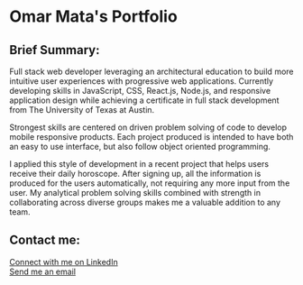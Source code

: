 # Omar Mata's Portfolio

## Brief Summary:

Full stack web developer leveraging an architectural education to build more intuitive user experiences with progressive web applications. Currently developing skills in JavaScript, CSS, React.js, Node.js, and responsive application design while achieving a certificate in full stack development from The University of Texas at Austin.

Strongest skills are centered on driven problem solving of code to develop mobile responsive products. Each project produced is intended to have both an easy to use interface, but also follow object oriented programming.

I applied this style of development in a recent project that helps users receive their daily horoscope. After signing up, all the information is produced for the users automatically, not requiring any more input from the user. My analytical problem solving skills combined with strength in collaborating across diverse groups makes me a valuable addition to any team.

## Contact me:
[Connect with me on LinkedIn](www.linkedin.com/in/omar-mata)  
[Send me an email](mailto:omata48@outlook.com?subject=[GitHub]%20Source%20Portfolio%20Repo)  

